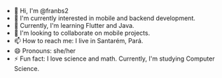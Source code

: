- 👋 Hi, I'm @franbs2
- 👀 I'm currently interested in mobile and backend development.
- 🌱 Currently, I'm learning Flutter and Java.
- 💞️ I'm looking to collaborate on mobile projects.
- 📫 How to reach me: I live in Santarém, Pará.
- 😄 Pronouns: she/her
- ⚡ Fun fact: I love science and math. Currently, I'm studying Computer Science.
  
